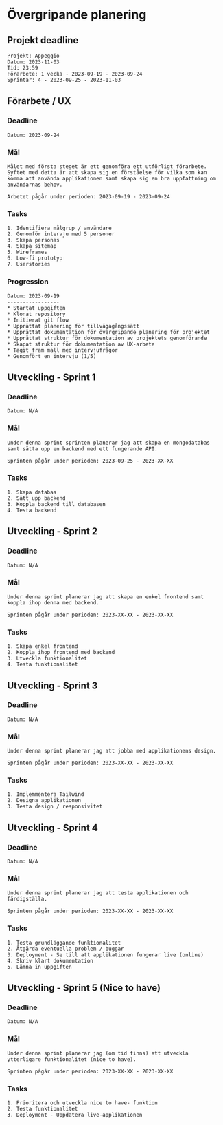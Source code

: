 # Övergripande planering

## Projekt deadline

    Projekt: Appeggio
    Datum: 2023-11-03
    Tid: 23:59
    Förarbete: 1 vecka - 2023-09-19 - 2023-09-24
    Sprintar: 4 - 2023-09-25 - 2023-11-03

## Förarbete / UX

### Deadline

    Datum: 2023-09-24

### Mål

    Målet med första steget är ett genomföra ett utförligt förarbete. Syftet med detta är att skapa sig en förståelse för vilka som kan komma att använda applikationen samt skapa sig en bra uppfattning om användarnas behov.

    Arbetet pågår under perioden: 2023-09-19 - 2023-09-24

### Tasks

    1. Identifiera målgrup / användare
    2. Genomför intervju med 5 personer
    3. Skapa personas
    4. Skapa sitemap
    5. Wireframes
    6. Low-fi prototyp
    7. Userstories

### Progression

    Datum: 2023-09-19
    -----------------
    * Startat uppgiften
    * Klonat repository
    * Initierat git flow
    * Upprättat planering för tillvägagångssätt
    * Upprättat dokumentation för övergripande planering för projektet
    * Upprättat struktur för dokumentation av projektets genomförande
    * Skapat struktur för dokumentation av UX-arbete
    * Tagit fram mall med intervjufrågor
    * Genomfört en intervju (1/5)

## Utveckling - Sprint 1

### Deadline

    Datum: N/A

### Mål

    Under denna sprint sprinten planerar jag att skapa en mongodatabas samt sätta upp en backend med ett fungerande API.

    Sprinten pågår under perioden: 2023-09-25 - 2023-XX-XX

### Tasks

    1. Skapa databas
    2. Sätt upp backend
    3. Koppla backend till databasen
    4. Testa backend

## Utveckling - Sprint 2

### Deadline

    Datum: N/A

### Mål

    Under denna sprint planerar jag att skapa en enkel frontend samt koppla ihop denna med backend.

    Sprinten pågår under perioden: 2023-XX-XX - 2023-XX-XX

### Tasks

    1. Skapa enkel frontend
    2. Koppla ihop frontend med backend
    3. Utveckla funktionalitet
    4. Testa funktionalitet

## Utveckling - Sprint 3

### Deadline

    Datum: N/A

### Mål

    Under denna sprint planerar jag att jobba med applikationens design.

    Sprinten pågår under perioden: 2023-XX-XX - 2023-XX-XX

### Tasks

    1. Implemmentera Tailwind
    2. Designa applikationen
    3. Testa design / responsivitet

## Utveckling - Sprint 4

### Deadline

    Datum: N/A

### Mål

    Under denna sprint planerar jag att testa applikationen och färdigställa.

    Sprinten pågår under perioden: 2023-XX-XX - 2023-XX-XX

### Tasks

    1. Testa grundläggande funktionalitet
    2. Åtgärda eventuella problem / buggar
    3. Deployment - Se till att applikationen fungerar live (online)
    4. Skriv klart dokumentation
    5. Lämna in uppgiften

## Utveckling - Sprint 5 (Nice to have)

### Deadline

    Datum: N/A

### Mål

    Under denna sprint planerar jag (om tid finns) att utveckla ytterligare funktionalitet (nice to have).

    Sprinten pågår under perioden: 2023-XX-XX - 2023-XX-XX

### Tasks

    1. Prioritera och utveckla nice to have- funktion
    2. Testa funktionalitet
    3. Deployment - Uppdatera live-applikationen